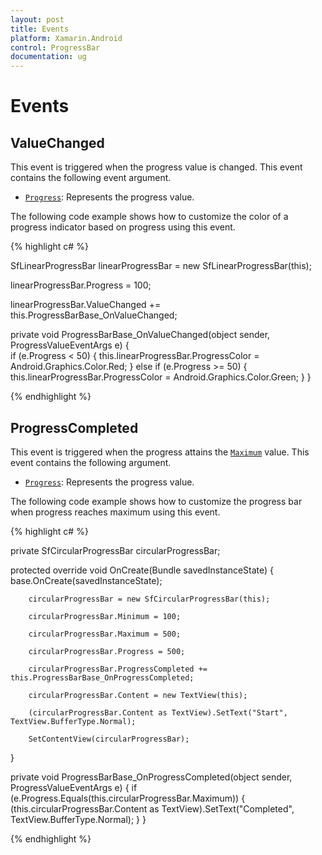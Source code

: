 ```yaml
---
layout: post
title: Events
platform: Xamarin.Android
control: ProgressBar
documentation: ug
---
```


# Events

## ValueChanged

This event is triggered when the progress value is changed. This event contains the following event argument.

* [`Progress`](https://help.syncfusion.com/cr/cref_files/xamarin-android/Syncfusion.SfProgressBar.Android~Syncfusion.Android.ProgressBar.ProgressValueEventArgs~Progress.html): Represents the progress value.

The following code example shows how to customize the color of a progress indicator based on progress using this event. 

{% highlight c# %}

SfLinearProgressBar linearProgressBar = new SfLinearProgressBar(this);

linearProgressBar.Progress = 100;

linearProgressBar.ValueChanged += this.ProgressBarBase_OnValueChanged;

private void ProgressBarBase_OnValueChanged(object sender, ProgressValueEventArgs e)
{   
    if (e.Progress < 50)
    {
        this.linearProgressBar.ProgressColor = Android.Graphics.Color.Red;
    }
    else if (e.Progress >= 50)
    {
        this.linearProgressBar.ProgressColor = Android.Graphics.Color.Green; 
    }
}

{% endhighlight %}

## ProgressCompleted

This event is triggered when the progress attains the [`Maximum`](https://help.syncfusion.com/cr/cref_files/xamarin-android/Syncfusion.SfProgressBar.Android~Syncfusion.Android.ProgressBar.ProgressBarBase~Maximum.html) value. This event contains the following argument.

* [`Progress`](https://help.syncfusion.com/cr/cref_files/xamarin-android/Syncfusion.SfProgressBar.Android~Syncfusion.Android.ProgressBar.ProgressValueEventArgs~Progress.html):  Represents the progress value.

The following code example shows how to customize the progress bar when progress reaches maximum using this event. 

{% highlight c# %}

private SfCircularProgressBar circularProgressBar;

protected override void OnCreate(Bundle savedInstanceState)
{
		base.OnCreate(savedInstanceState);

		circularProgressBar = new SfCircularProgressBar(this);

		circularProgressBar.Minimum = 100;

		circularProgressBar.Maximum = 500;

		circularProgressBar.Progress = 500;

		circularProgressBar.ProgressCompleted += this.ProgressBarBase_OnProgressCompleted;

        circularProgressBar.Content = new TextView(this);

		(circularProgressBar.Content as TextView).SetText("Start", TextView.BufferType.Normal);

        SetContentView(circularProgressBar);
}

private void ProgressBarBase_OnProgressCompleted(object sender, ProgressValueEventArgs e)
{
    if (e.Progress.Equals(this.circularProgressBar.Maximum))
    {
       (this.circularProgressBar.Content as TextView).SetText("Completed", TextView.BufferType.Normal);
    }
}

{% endhighlight %}
 